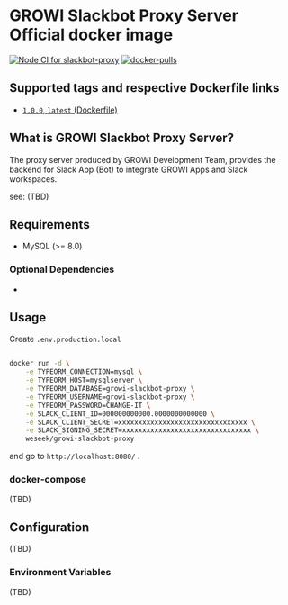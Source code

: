 
GROWI Slackbot Proxy Server Official docker image
==============================================

[![Node CI for slackbot-proxy](https://github.com/weseek/growi/actions/workflows/ci-slackbot-proxy.yml/badge.svg)](https://github.com/weseek/growi/actions/workflows/ci-slackbot-proxy.yml) [![docker-pulls](https://img.shields.io/docker/pulls/weseek/growi-slackbot-proxy.svg)](https://hub.docker.com/r/weseek/growi-slackbot-proxy/)


Supported tags and respective Dockerfile links
------------------------------------------------

* [`1.0.0`, `latest` (Dockerfile)](https://github.com/weseek/growi/blob/master/packages/slackbot-proxy/docker/Dockerfile)


What is GROWI Slackbot Proxy Server?
----------------------------------

The proxy server produced by GROWI Development Team, provides the backend for Slack App (Bot) to integrate GROWI Apps and Slack workspaces.

see: (TBD)


Requirements
-------------

* MySQL (>= 8.0)

### Optional Dependencies

* 


Usage
-----

Create `.env.production.local`

```
```

```bash
docker run -d \
    -e TYPEORM_CONNECTION=mysql \
    -e TYPEORM_HOST=mysqlserver \
    -e TYPEORM_DATABASE=growi-slackbot-proxy \
    -e TYPEORM_USERNAME=growi-slackbot-proxy \
    -e TYPEORM_PASSWORD=CHANGE-IT \
    -e SLACK_CLIENT_ID=000000000000.0000000000000 \
    -e SLACK_CLIENT_SECRET=xxxxxxxxxxxxxxxxxxxxxxxxxxxxxxxx \
    -e SLACK_SIGNING_SECRET=xxxxxxxxxxxxxxxxxxxxxxxxxxxxxxxx \
    weseek/growi-slackbot-proxy
```

and go to `http://localhost:8080/` .

### docker-compose

(TBD)

Configuration
-----------

(TBD)

### Environment Variables

(TBD)
